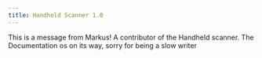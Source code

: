 ```yaml
---
title: Handheld Scanner 1.0
---
```

This is a message from Markus! A contributor of the Handheld scanner. The Documentation os on its way, sorry for being a slow writer 